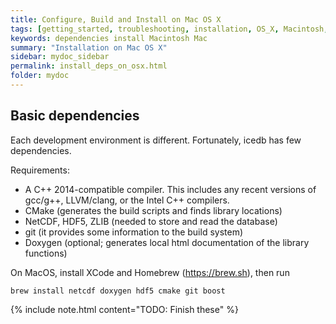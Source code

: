 ```yaml
---
title: Configure, Build and Install on Mac OS X
tags: [getting_started, troubleshooting, installation, OS_X, Macintosh, Mac]
keywords: dependencies install Macintosh Mac
summary: "Installation on Mac OS X"
sidebar: mydoc_sidebar
permalink: install_deps_on_osx.html
folder: mydoc
---
```


## Basic dependencies


Each development environment is different. Fortunately, icedb has few dependencies.

Requirements:

- A C++ 2014-compatible compiler. This includes any recent versions of gcc/g++, LLVM/clang, or the Intel C++ compilers.
- CMake (generates the build scripts and finds library locations)
- NetCDF, HDF5, ZLIB (needed to store and read the database)
- git (it provides some information to the build system)
- Doxygen (optional; generates local html documentation of the library functions)


On MacOS, install XCode and Homebrew (https://brew.sh), then run
```
brew install netcdf doxygen hdf5 cmake git boost
```

{% include note.html content="TODO: Finish these" %}


